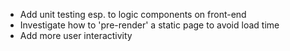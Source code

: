 * Add unit testing esp. to logic components on front-end
* Investigate how to 'pre-render' a static page to avoid load time
* Add more user interactivity
